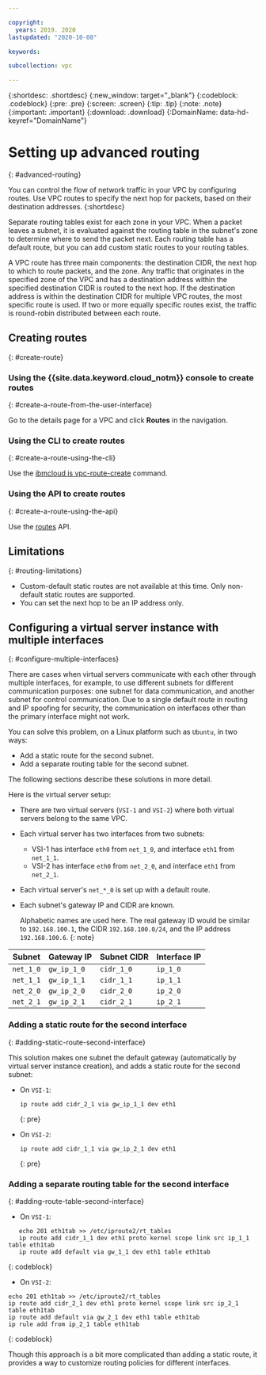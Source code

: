 ```yaml
---

copyright:
  years: 2019. 2020
lastupdated: "2020-10-08"

keywords:

subcollection: vpc

---
```


{:shortdesc: .shortdesc}
{:new_window: target="_blank"}
{:codeblock: .codeblock}
{:pre: .pre}
{:screen: .screen}
{:tip: .tip}
{:note: .note}
{:important: .important}
{:download: .download}
{:DomainName: data-hd-keyref="DomainName"}

# Setting up advanced routing
{: #advanced-routing}

You can control the flow of network traffic in your VPC by configuring routes. Use VPC routes to specify the next hop for packets, based on their destination addresses.
{:shortdesc}

Separate routing tables exist for each zone in your VPC. When a packet leaves a subnet, it is evaluated against the routing table in the subnet's zone to determine where to send the packet next. Each routing table has a default route, but you can add custom static routes to your routing tables.

A VPC route has three main components: the destination CIDR, the next hop to which to route packets, and the zone. Any traffic that originates in the specified zone of the VPC and has a destination address within the specified destination CIDR is routed to the next hop. If the destination address is within the destination CIDR for multiple VPC routes, the most specific route is used. If two or more equally specific routes exist, the traffic is round-robin distributed between each route.

## Creating routes
{: #create-route}

### Using the {{site.data.keyword.cloud_notm}} console to create routes
{: #create-a-route-from-the-user-interface}

Go to the details page for a VPC and click **Routes** in the navigation.

### Using the CLI to create routes
{: #create-a-route-using-the-cli}

Use the [ibmcloud is vpc-route-create](/docs/vpc?topic=vpc-infrastructure-cli-plugin-vpc-reference#vpc-route-create) command.

### Using the API to create routes
{: #create-a-route-using-the-api}

Use the [routes](https://{DomainName}/apidocs/vpc#create-a-route-on-your-vpc) API.

## Limitations
{: #routing-limitations}

- Custom-default static routes are not available at this time. Only non-default static routes are supported.
- You can set the next hop to be an IP address only.

## Configuring a virtual server instance with multiple interfaces
{: #configure-multiple-interfaces}

There are cases when virtual servers communicate with each other through multiple interfaces, for example, to use different subnets for different communication purposes: one subnet for data communication, and another subnet for control communication. Due to a single default route in routing and IP spoofing for security, the communication on interfaces other than the primary interface might not work.

You can solve this problem, on a Linux platform such as `Ubuntu`, in two ways:

* Add a static route for the second subnet.
* Add a separate routing table for the second subnet.

The following sections describe these solutions in more detail.

Here is the virtual server setup:

* There are two virtual servers (`VSI-1` and `VSI-2`) where both virtual servers belong to the same VPC.
* Each virtual server has two interfaces from two subnets:
  * VSI-1 has interface `eth0` from `net_1_0`, and interface `eth1` from `net_1_1`.
  * VSI-2 has interface `eth0` from `net_2_0`, and interface `eth1` from `net_2_1`.
* Each virtual server's `net_*_0` is set up with a default route.
* Each subnet's gateway IP and CIDR are known.

   Alphabetic names are used here. The real gateway ID would be similar to `192.168.100.1`, the CIDR `192.168.100.0/24`, and the IP address `192.168.100.6`.
   {: note}
   
| Subnet | Gateway IP | Subnet CIDR | Interface IP |
| --- | --- | --- | --- |
| `net_1_0` | `gw_ip_1_0` | `cidr_1_0` | `ip_1_0` |
| `net_1_1` | `gw_ip_1_1` | `cidr_1_1` | `ip_1_1` |
| `net_2_0` | `gw_ip_2_0` | `cidr_2_0` | `ip_2_0` |
| `net_2_1` | `gw_ip_2_1` | `cidr_2_1` | `ip_2_1` |

### Adding a static route for the second interface
{: #adding-static-route-second-interface}

This solution makes one subnet the default gateway (automatically by virtual server instance creation), and adds a static route for the second subnet:

* On `VSI-1`:

   ```
   ip route add cidr_2_1 via gw_ip_1_1 dev eth1
   ```
   {: pre}

* On `VSI-2`:

   ```
   ip route add cidr_1_1 via gw_ip_2_1 dev eth1
   ```
   {: pre}

### Adding a separate routing table for the second interface
{: #adding-route-table-second-interface}

* On `VSI-1`:

```
   echo 201 eth1tab >> /etc/iproute2/rt_tables
   ip route add cidr_1_1 dev eth1 proto kernel scope link src ip_1_1 table eth1tab
   ip route add default via gw_1_1 dev eth1 table eth1tab
```
{: codeblock}
   
* On `VSI-2`:

```
echo 201 eth1tab >> /etc/iproute2/rt_tables
ip route add cidr_2_1 dev eth1 proto kernel scope link src ip_2_1 table eth1tab
ip route add default via gw_2_1 dev eth1 table eth1tab
ip rule add from ip_2_1 table eth1tab
```
{: codeblock}

Though this approach is a bit more complicated than adding a static route, it provides a way to customize routing policies for different interfaces.
